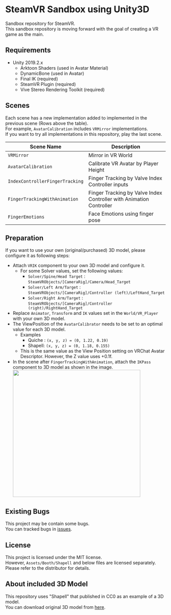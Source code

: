 # SteamVR Sandbox using Unity3D

Sandbox repository for SteamVR.  
This sandbox repository is moving forward with the goal of creating a VR game as the main.


## Requirements

- Unity 2019.2.x
  - Arktoon Shaders (used in Avatar Material)
  - DynamicBone (used in Avatar)
  - Final IK (required)
  - SteamVR Plugin (required)
  - Vive Stereo Rendering Toolkit (required)


## Scenes

Each scene has a new implementation added to implemented in the previous scene (Rows above the table).  
For example, `AvatarCalibration` includes `VRMirror` implementations.  
If you want to try all implementations in this repository, play the last scene.

| Scene Name                      | Description                                                         |
| ------------------------------- | ------------------------------------------------------------------- |
| `VRMirror`                      | Mirror in VR World                                                  |
| `AvatarCalibration`             | Calibrate VR Avatar by Player Height                                |
| `IndexControllerFingerTracking` | Finger Tracking by Valve Index Controller inputs                    |
| `FingerTrackingWithAnimation`   | Finger Tracking by Valve Index Controller with Animation Controller |
| `FingerEmotions`                | Face Emotions using finger pose                                     |


## Preparation

If you want to use your own (original/purchased) 3D model, please configure it as following steps:

* Attach `VRIK` component to your own 3D model and configure it.
  * For some Solver values, set the following values:
    * `Solver/Spine/Head Target` : `SteamVRObjects/[CameraRig]/Camera/Head_Target`
    * `Solver/Left Arm/Target` : `SteamVRObjects/[CameraRig]/Controller (left)/LeftHand_Target`
    * `Solver/Right Arm/Target` : `SteamVRObjects/[CameraRig]/Controller (right)/RightHand_Target`
* Replace `Animator`, `Transform` and `IK` values set in the `World/VR_Player` with your own 3D model.
* The ViewPosition of the `AvatarCalibrator` needs to be set to an optimal value for each 3D model.
  * Examples
    * Quiche : `(x, y, z) = (0, 1.22, 0.19)`
    * Shapell: `(x, y, z) = (0, 1.18, 0.155)`
  * This is the same value as the View Position setting on VRChat Avatar Descriptor. However, the Z value uses +0.1f.
* In the scene after `FingerTrackingWithAnimation`, attach the `IKPass` component to 3D model as shown in the image.<br />
  <img src="https://user-images.githubusercontent.com/10832834/71507116-b4318000-28c6-11ea-8532-8e13fe99a2c9.PNG" width="400px" />


## Existing Bugs

This project may be contain some bugs.  
You can tracked bugs in [issues](https://github.com/mika-sandbox/SteamVR-Sandbox/issues?q=is%3Aissue+is%3Aopen+sort%3Aupdated-desc+label%3Abug).


## License

This project is licensed under the MIT license.  
However, `Assets/Booth/Shapell` and below files are licensed separately.  
Please refer to the distributor for details.


## About included 3D Model

This repository uses "Shapell" that published in CC0 as an example of a 3D model.  
You can download original 3D model from [here](https://booth.pm/ja/items/1349366).

